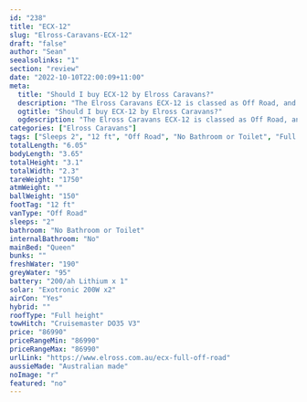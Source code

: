 ```yaml
---
id: "238"
title: "ECX-12"
slug: "Elross-Caravans-ECX-12"
draft: "false"
author: "Sean"
seealsolinks: "1"
section: "review"
date: "2022-10-10T22:00:09+11:00"
meta:
  title: "Should I buy ECX-12 by Elross Caravans?"
  description: "The Elross Caravans ECX-12 is classed as Off Road, and sleeps 2 people. It is Australian made and comes in at 12 ft. It generally has No Bathroom or Toilet."
  ogtitle: "Should I buy ECX-12 by Elross Caravans?"
  ogdescription: "The Elross Caravans ECX-12 is classed as Off Road, and sleeps 2 people. It is Australian made and comes in at 12 ft. It generally has No Bathroom or Toilet."
categories: ["Elross Caravans"]
tags: ["Sleeps 2", "12 ft", "Off Road", "No Bathroom or Toilet", "Full height", "80 - 100k"]
totalLength: "6.05"
bodyLength: "3.65"
totalHeight: "3.1"
totalWidth: "2.3"
tareWeight: "1750"
atmWeight: ""
ballWeight: "150"
footTag: "12 ft"
vanType: "Off Road"
sleeps: "2"
bathroom: "No Bathroom or Toilet"
internalBathroom: "No"
mainBed: "Queen"
bunks: ""
freshWater: "190"
greyWater: "95"
battery: "200/ah Lithium x 1"
solar: "Exotronic 200W x2"
airCon: "Yes"
hybrid: ""
roofType: "Full height"
towHitch: "Cruisemaster DO35 V3"
price: "86990"
priceRangeMin: "86990"
priceRangeMax: "86990"
urlLink: "https://www.elross.com.au/ecx-full-off-road"
aussieMade: "Australian made"
noImage: "r"
featured: "no"
---
```

